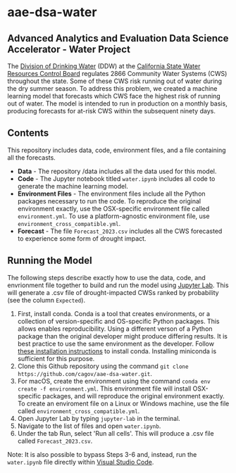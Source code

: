 # aae-dsa-water
## Advanced Analytics and Evaluation Data Science Accelerator - Water Project

The [Division of Drinking Water](https://www.waterboards.ca.gov/drinking_water/programs/) (DDW) at the [California State Water Resources Control Board](https://www.waterboards.ca.gov/) regulates 2866 Community Water Systems (CWS) throughout the state. Some of these CWS risk running out of water during the dry summer season. To address this problem, we created a machine learning model that forecasts which CWS face the highest risk of running out of water. The model is intended to run in production on a monthly basis, producing forecasts for at-risk CWS within the subsequent ninety days. 

## Contents
This repository includes data, code, environment files, and a file containing all the forecasts.
* **Data** - The repository /data includes all the data used for this model.
* **Code** - The Jupyter notebook titled `water.ipynb` includes all code to generate the machine learning model.
* **Environment Files** - The environment files include all the Python packages necessary to run the code. To reproduce the original environment exactly, use the OSX-specific environment file called `environment.yml`. To use a platform-agnostic environment file, use `environment_cross_compatible.yml`. 
* **Forecast** - The file `Forecast_2023.csv` includes all the CWS forecasted to experience some form of drought impact.

## Running the Model
The following steps describe exactly how to use the data, code, and envrionment file together to build and run the model using [Jupyter Lab](https://jupyter.org/install). This will generate a .csv file of drought-impacted CWSs ranked by probability (see the column  `Expected`).

1. First, install conda. Conda is a tool that creates environments, or a collection of version-specific and OS-specific Python packages. This allows enables reproducibility. Using a different verson of a Python package than the original developer might produce differing results. It is best practice to use the same environment as the developer. Follow [these installation instructions](https://docs.conda.io/projects/conda/en/latest/user-guide/install/index.html) to install conda. Installing miniconda is sufficient for this purpose.
2. Clone this Github repository using the command `git clone https://github.com/cagov/aae-dsa-water.git`.
3. For macOS, create the environment using the command `conda env create -f environment.yml`. This environment file will install OSX-specific packages, and will reproduce the original environment exactly. To create an enviroment file on a Linux or Windows machine, use the file called `environment_cross_compatible.yml`.
4. Open Jupyter Lab by typing `jupyter-lab` in the terminal.
5. Navigate to the list of files and open `water.ipynb`.
6. Under the tab Run, select 'Run all cells'. This will produce a .csv file called `Forecast_2023.csv`.

Note: It is also possible to bypass Steps 3-6 and, instead, run the `water.ipynb` file directly within [Visual Studio Code](https://code.visualstudio.com/).